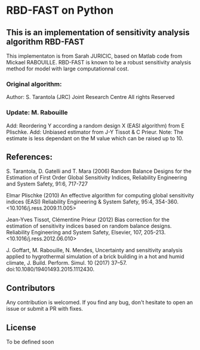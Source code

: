 # RBD-FAST on Python
## This is an implementation of sensitivity analysis algorithm RBD-FAST
 
This implementaton is from Sarah JURICIC, based on Matlab code from Mickael RABOUILLE.
RBD-FAST is known to be a robust sensitivity analysis method for model with large computationnal cost.

### Original algorithm:

Author: S. Tarantola (JRC)
Joint Research Centre All rights Reserved

### Update: M. Rabouille

Add: Reordering Y according a random design X (EASI algorithm) from E Plischke.
Add: Unbiased estimator from J-Y Tissot & C Prieur.
Note: The estimate is less dependant on the M value which can be raised up to 10.

## References:

S. Tarantola, D. Gatelli and T. Mara (2006)
Random Balance Designs for the Estimation of First Order
Global Sensitivity Indices, Reliability Engineering and System Safety, 91:6, 717-727

Elmar Plischke (2010)
An effective algorithm for computing global sensitivity indices (EASI)
Reliability Engineering & System Safety, 95:4, 354-360. <10.1016/j.ress.2009.11.005>

Jean-Yves Tissot, Clémentine Prieur (2012)
Bias correction for the estimation of sensitivity indices based on random balance designs.
Reliability Engineering and System Safety, Elsevier,  107, 205-213.
<10.1016/j.ress.2012.06.010> <hal-00507526v2>

J. Goffart, M. Rabouille, N. Mendes, Uncertainty and sensitivity analysis applied to hygrothermal simulation of a brick building in a hot and humid climate, J. Build. Perform. Simul. 10 (2017) 37–57. doi:10.1080/19401493.2015.1112430.

## Contributors

Any contribution is welcomed. If you find any bug, don't hesitate to open an issue or submit a PR with fixes.

## License

To be defined soon

   
